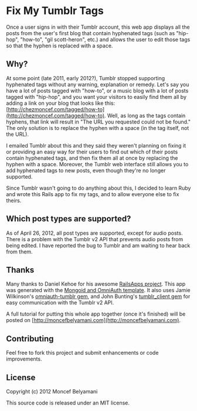 # Fix My Tumblr Tags

Once a user signs in with their Tumblr account, this web app displays all the posts from the user's first blog that contain hyphenated tags (such as "hip-hop", "how-to", "gil scott-heron", etc.) and allows the user to edit those tags so that the hyphen is replaced with a space.

## Why?

At some point (late 2011, early 2012?), Tumblr stopped supporting hyphenated tags without any warning, explanation or remedy. Let's say you have a lot of posts tagged with "how-to", or a music blog with a lot of posts tagged with "hip-hop", and you want your visitors to easily find them all by adding a link on your blog that looks like this: [http://chezmoncef.com/tagged/how-to](http://chezmoncef.com/tagged/how-to). Well, as long as the tags contain hyphens, that link will result in "The URL you requested could not be found." The only solution is to replace the hyphen with a space (in the tag itself, not the URL).

I emailed Tumblr about this and they said they weren't planning on fixing it or providing an easy way for their users to find out which of their posts contain hyphenated tags, and then fix them all at once by replacing the hyphen with a space. Moreover, the Tumblr web interface still allows you to add hyphenated tags to new posts, even though they're no longer supported.

Since Tumblr wasn't going to do anything about this, I decided to learn Ruby and wrote this Rails app to fix my tags, and to allow everyone else to fix theirs.

## Which post types are supported?

As of April 26, 2012, all post types are supported, except for audio posts. There is a problem with the Tumblr v2 API that prevents audio posts from being edited. I have reported the bug to Tumblr and am waiting to hear back from them.

## Thanks

Many thanks to Daniel Kehoe for his awesome [RailsApps project](http://railsapps.github.com/). This app was generated with the [Mongoid and OmniAuth template](https://github.com/RailsApps/rails3-mongoid-omniauth). It also uses Jamie Wilkinson's [omniauth-tumblr gem](https://github.com/jamiew/omniauth-tumblr), and John Bunting's [tumblr_client gem](https://github.com/codingjester/tumblr_client) for easy communication with the Tumblr v2 API.

A full tutorial for putting this whole app together (once it's finished) will be posted on [http://moncefbelyamani.com](http://moncefbelyamani.com).

## Contributing

Feel free to fork this project and submit enhancements or code improvements.

## License

Copyright (c) 2012 Moncef Belyamani

This source code is released under an MIT license.